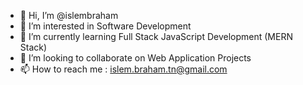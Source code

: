 - 👋 Hi, I’m @islembraham
- 👀 I’m interested in Software Development
- 🌱 I’m currently learning Full Stack JavaScript Development (MERN Stack)
- 💞️ I’m looking to collaborate on Web Application Projects
- 📫 How to reach me : islem.braham.tn@gmail.com

<!---
islembraham/islembraham is a ✨ special ✨ repository because its `README.md` (this file) appears on your GitHub profile.
You can click the Preview link to take a look at your changes.
--->
